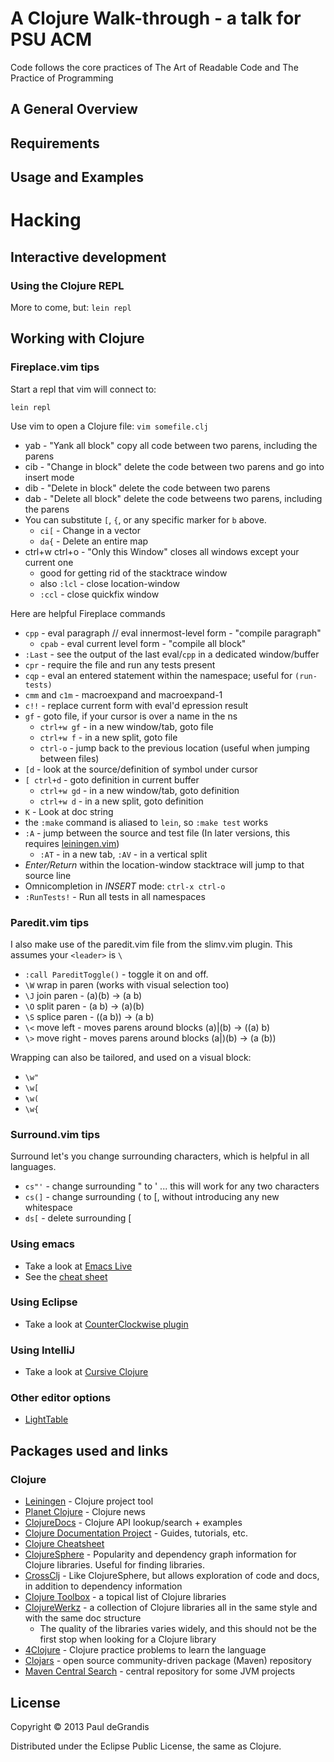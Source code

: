 A Clojure Walk-through - a talk for PSU ACM
============================================
Code follows the core practices of The Art of Readable Code and The Practice of Programming


A General Overview
-------------------


Requirements
------------


Usage and Examples
------------------


Hacking
=======

Interactive development
------------------------

### Using the Clojure REPL

More to come, but: `lein repl`

Working with Clojure
--------------------
### Fireplace.vim tips

Start a repl that vim will connect to:

    lein repl

Use vim to open a Clojure file: `vim somefile.clj`

 * yab - "Yank all block" copy all code between two parens, including the parens
 * cib - "Change in block" delete the code between two parens and go into insert mode
 * dib - "Delete in block" delete the code between two parens
 * dab - "Delete all block" delete the code betweens two parens, including the parens
 * You can substitute `[`, `{`, or any specific marker for `b` above.
   * `ci[` - Change in a vector
   * `da{` - Delete an entire map
 * ctrl+w ctrl+o - "Only this Window" closes all windows except your current one
   * good for getting rid of the stacktrace window
   * also `:lcl` - close location-window
   * `:ccl` - close quickfix window

Here are helpful Fireplace commands

 * `cpp` - eval paragraph // eval innermost-level form - "compile paragraph"
   * `cpab` - eval current level form - "compile all block"
 * `:Last` - see the output of the last eval/`cpp` in a dedicated window/buffer
 * `cpr` - require the file and run any tests present
 * `cqp` - eval an entered statement within the namespace; useful for `(run-tests)`
 * `cmm` and `c1m` - macroexpand and macroexpand-1
 * `c!!` - replace current form with eval'd epression result
 * `gf`  - goto file, if your cursor is over a name in the ns
   * `ctrl+w gf` - in a new window/tab, goto file
   * `ctrl+w f` - in a new split, goto file
   * `ctrl-o` - jump back to the previous location (useful when jumping between files)
 * `[d`  - look at the source/definition of symbol under cursor
 * `[ ctrl+d`  - goto definition in current buffer
   * `ctrl+w gd` - in a new window/tab, goto definition
   * `ctrl+w d` - in a new split, goto definition
 * `K`   - Look at doc string
 * the `:make` command is aliased to `lein`, so `:make test` works
 * `:A` - jump between the source and test file (In later versions, this requires [leiningen.vim](https://github.com/tpope/vim-leiningen))
   * `:AT` - in a new tab, `:AV` - in a vertical split
 * *Enter/Return* within the location-window stacktrace will jump to that source line
 * Omnicompletion in *INSERT* mode: `ctrl-x ctrl-o`
 * `:RunTests!` - Run all tests in all namespaces

### Paredit.vim tips

I also make use of the paredit.vim file from the slimv.vim plugin. This assumes your `<leader>` is `\`

 * `:call PareditToggle()` - toggle it on and off.
 * `\W` wrap in paren (works with visual selection too)
 * `\J` join paren - (a)(b) -> (a b)
 * `\O` split paren - (a b) -> (a)(b)
 * `\S` splice paren - ((a b)) -> (a b)
 * `\<` move left - moves parens around blocks (a)|(b) -> ((a) b)
 * `\>` move right - moves parens around blocks (a|)(b) -> (a (b))

Wrapping can also be tailored, and used on a visual block:

 * `\w"`
 * `\w[`
 * `\w(`
 * `\w{`

### Surround.vim tips

Surround let's you change surrounding characters, which is helpful in all languages.

 * `cs"'` - change surrounding " to '  ... this will work for any two characters
  * `cs(]` - change surrounding \( to \[, without introducing any new whitespace
 * `ds[` - delete surrounding \[


### Using emacs

 * Take a look at [Emacs Live](https://github.com/overtone/emacs-live)
 * See the [cheat sheet](./emacs-cheat-sheet.mkd)


### Using Eclipse

 * Take a look at [CounterClockwise plugin](http://code.google.com/p/counterclockwise/)

### Using IntelliJ

 * Take a look at [Cursive Clojure](https://cursiveclojure.com/)

### Other editor options

 * [LightTable](http://www.lighttable.com/)


Packages used and links
-----------------------

### Clojure

 * [Leiningen](https://github.com/technomancy/leiningen) - Clojure project tool
 * [Planet Clojure](http://clojure.in/) - Clojure news
 * [ClojureDocs](http://clojuredocs.org/quickref/Clojure%20Core) - Clojure API lookup/search + examples
 * [Clojure Documentation Project](http://clojure-doc.org/) - Guides, tutorials, etc.
 * [Clojure Cheatsheet](http://jafingerhut.github.io/cheatsheet-clj-1.3/cheatsheet-tiptip-cdocs-summary.html)
 * [ClojureSphere](http://www.clojuresphere.com/) - Popularity and dependency graph information for Clojure libraries.  Useful for finding libraries.
 * [CrossClj](http://crossclj.info/) - Like ClojureSphere, but allows exploration of code and docs, in addition to dependency information
 * [Clojure Toolbox](http://www.clojure-toolbox.com/) - a topical list of Clojure libraries
 * [ClojureWerkz](http://clojurewerkz.org/) - a collection of Clojure libraries all in the same style and with the same doc structure
   * The quality of the libraries varies widely, and this should not be the first stop when looking for a Clojure library
 * [4Clojure](http://www.4clojure.com/problems) - Clojure practice problems to learn the language
 * [Clojars](https://clojars.org/) - open source community-driven package (Maven) repository
 * [Maven Central Search](http://search.maven.org/) - central repository for some JVM projects

License
-------
Copyright © 2013 Paul deGrandis

Distributed under the Eclipse Public License, the same as Clojure.

